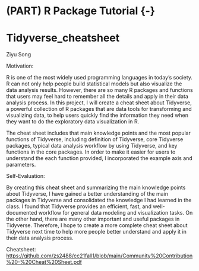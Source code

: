 # (PART) R Package Tutorial {-}

# Tidyverse_cheatsheet

Ziyu Song

Motivation:

R is one of the most widely used programming languages in today’s society. R can not only help people build statistical models but also visualize the data analysis results. However, there are so many R packages and functions that users may feel hard to remember all the details and apply in their data analysis process. In this project, I will create a cheat sheet about Tidyverse, a powerful collection of R packages that are data tools for transforming and visualizing data, to help users quickly find the information they need when they want to do the exploratory data visualization in R. 

The cheat sheet includes that main knowledge points and the most popular functions of Tidyverse, including definition of Tidyverse, core Tidyverse packages, typical data analysis workflow by using Tidyverse, and key functions in the core packages. In order to make it easier for users to understand the each function provided, I incorporated the example axis and parameters.

Self-Evaluation:

By creating this cheat sheet and summarizing the main knowledge points about Tidyverse, I have gained a better understanding of the main packages in Tidyverse and consolidated the knowledge I had learned in the class. I found that Tidyverse provides an efficient, fast, and well-documented workflow for general data modeling and visualization tasks. On the other hand, there are many other important and useful packages in Tidyverse. Therefore, I hope to create a more complete cheat sheet about Tidyverse next time to help more people better understand and apply it in their data analysis process.

Cheatsheet:
https://github.com/zs2488/cc21fall1/blob/main/Community%20Contribution%20-%20Cheat%20Sheet.pdf
